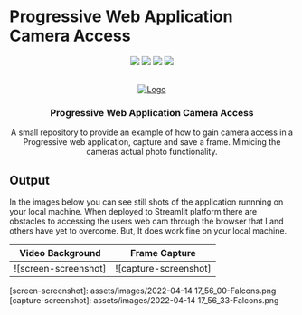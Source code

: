 # Progressive Web Application Camera Access

<div id="top"></div>
<div align="center">
  
![](https://img.shields.io/badge/Language-Python-blue)
![](https://img.shields.io/badge/License-MIT-blue)
![](https://img.shields.io/github/issues/mstatt/pwa-camera-access)
![](https://img.shields.io/github/forks/mstatt/pwa-camera-access)
  
</div>



<!-- PROJECT LOGO -->
<br />
<div align="center">
  <a href="https://github.com/mstatt/pwa-camera-access">
    <img src="assets/falcons-logo2.png" alt="Logo" >
  </a>

  <h3 align="center">
Progressive Web Application Camera Access</h3>

  <p align="center">
    A small repository to provide an example of how to gain camera access in a Progressive web application, capture and save a frame. Mimicing the cameras actual photo functionality.
    <br />

  </p>
</div>



<!-- OUTPUT -->
## Output

In the images below you can see still shots of the application runnning on your local machine. When deployed to Streamlit platform there are obstacles to accessing the users web cam through the browser that I and others have yet to overcome. But, It does work fine on your local machine.

Video Background            |  Frame Capture
:-------------------------:|:-------------------------:
![screen-screenshot] |  ![capture-screenshot]





<!-- MARKDOWN LINKS & IMAGES -->
[license-shield]: assets/68747470733a2f2f696d672e736869656c64732e696f2f6769746875622f6c6963656e73652f6f74686e65696c647265772f426573742d524541444d452d54656d706c6174652e7376673f7374796c653d666f722d7468652d6261646765.svg?style=for-the-badge
[license-url]: https://github.com/mstatt/pwa-camera-access/blob/main/LICENSE.txt
[screen-screenshot]: assets/images/2022-04-14 17_56_00-Falcons.png
[capture-screenshot]: assets/images/2022-04-14 17_56_33-Falcons.png
